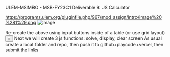 ULEM-MSIMBO - MSB-FY23C1
Deliverable 9: JS Calculator

https://programs.ulem.org/pluginfile.php/967/mod_assign/intro/image%20%281%29.png
![image](https://user-images.githubusercontent.com/20806019/206591508-e41cc23b-0fcb-485a-8d50-4167e5b38abe.png)

Re-create the above using input buttons inside of a table (or use grid layout)
<input type="button" value="=" onclick="solve()"/>
Next we will create 3 js functions: solve, display, clear screen
As usual create a local folder and repo, then push it to github+playcode+vercel, then submit the links
